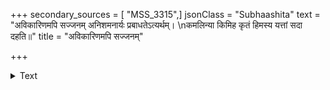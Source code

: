 +++
secondary_sources = [ "MSS_3315",]
jsonClass = "Subhaashita"
text = "अविकारिणमपि सज्जनम् अनिशमनार्यः प्रबाधतेऽत्यर्थम्।  \nकमलिन्या किमिह कृतं हिमस्य यत्तां सदा दहति॥"
title = "अविकारिणमपि सज्जनम्"

+++

<details><summary>Text</summary>

अविकारिणमपि सज्जनम् अनिशमनार्यः प्रबाधतेऽत्यर्थम्।  
कमलिन्या किमिह कृतं हिमस्य यत्तां सदा दहति॥
</details>
